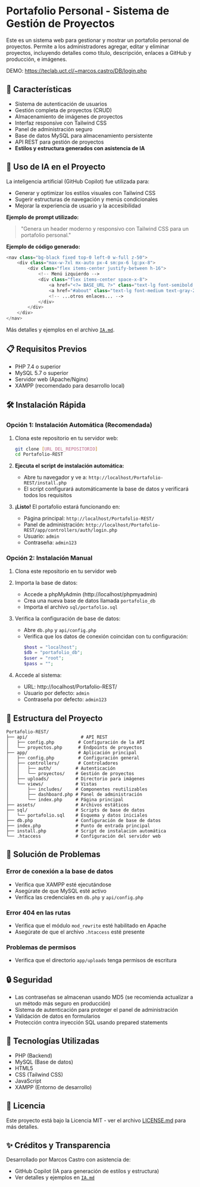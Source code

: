 # Portafolio Personal - Sistema de Gestión de Proyectos

Este es un sistema web para gestionar y mostrar un portafolio personal de proyectos. Permite a los administradores agregar, editar y eliminar proyectos, incluyendo detalles como título, descripción, enlaces a GitHub y producción, e imágenes.

DEMO: https://teclab.uct.cl/~marcos.castro/DB/login.php

## 🚀 Características

- Sistema de autenticación de usuarios
- Gestión completa de proyectos (CRUD)
- Almacenamiento de imágenes de proyectos
- Interfaz responsive con Tailwind CSS
- Panel de administración seguro
- Base de datos MySQL para almacenamiento persistente
- API REST para gestión de proyectos
- **Estilos y estructura generados con asistencia de IA**

## 🤖 Uso de IA en el Proyecto

La inteligencia artificial (GitHub Copilot) fue utilizada para:
- Generar y optimizar los estilos visuales con Tailwind CSS
- Sugerir estructuras de navegación y menús condicionales
- Mejorar la experiencia de usuario y la accesibilidad

**Ejemplo de prompt utilizado:**
> "Genera un header moderno y responsivo con Tailwind CSS para un portafolio personal."

**Ejemplo de código generado:**
```php
<nav class="bg-black fixed top-0 left-0 w-full z-50">
    <div class="max-w-7xl mx-auto px-4 sm:px-6 lg:px-8">
        <div class="flex items-center justify-between h-16">
            <!-- Menú izquierdo -->
            <div class="flex items-center space-x-8">
                <a href="<?= BASE_URL ?>" class="text-lg font-semibold text-yellow-500">Inicio</a>
                <a href="#about" class="text-lg font-medium text-gray-200 hover:text-yellow-500 transition">Sobre Mí</a>
                <!-- ...otros enlaces... -->
            </div>
        </div>
    </div>
</nav>
```

Más detalles y ejemplos en el archivo [`IA.md`](IA.md).

## 📋 Requisitos Previos

- PHP 7.4 o superior
- MySQL 5.7 o superior
- Servidor web (Apache/Nginx)
- XAMPP (recomendado para desarrollo local)

## 🛠️ Instalación Rápida

### Opción 1: Instalación Automática (Recomendada)

1. Clona este repositorio en tu servidor web:
   ```bash
   git clone [URL_DEL_REPOSITORIO]
   cd Portafolio-REST
   ```

2. **Ejecuta el script de instalación automática:**
   - Abre tu navegador y ve a: `http://localhost/Portafolio-REST/install.php`
   - El script configurará automáticamente la base de datos y verificará todos los requisitos

3. **¡Listo!** El portafolio estará funcionando en:
   - Página principal: `http://localhost/Portafolio-REST/`
   - Panel de administración: `http://localhost/Portafolio-REST/app/controllers/auth/login.php`
   - Usuario: `admin`
   - Contraseña: `admin123`

### Opción 2: Instalación Manual

1. Clona este repositorio en tu servidor web

2. Importa la base de datos:
   - Accede a phpMyAdmin (http://localhost/phpmyadmin)
   - Crea una nueva base de datos llamada `portafolio_db`
   - Importa el archivo `sql/portafolio.sql`

3. Verifica la configuración de base de datos:
   - Abre `db.php` y `api/config.php`
   - Verifica que los datos de conexión coincidan con tu configuración:
     ```php
     $host = "localhost";
     $db = "portafolio_db";
     $user = "root";
     $pass = "";
     ```

4. Accede al sistema:
   - URL: http://localhost/Portafolio-REST/
   - Usuario por defecto: `admin`
   - Contraseña por defecto: `admin123`

## 📁 Estructura del Proyecto

```
Portafolio-REST/
├── api/                    # API REST
│   ├── config.php         # Configuración de la API
│   └── proyectos.php      # Endpoints de proyectos
├── app/                   # Aplicación principal
│   ├── config.php         # Configuración general
│   ├── controllers/       # Controladores
│   │   ├── auth/         # Autenticación
│   │   └── proyectos/    # Gestión de proyectos
│   ├── uploads/          # Directorio para imágenes
│   └── views/            # Vistas
│       ├── includes/     # Componentes reutilizables
│       ├── dashboard.php # Panel de administración
│       └── index.php     # Página principal
├── assets/               # Archivos estáticos
├── sql/                  # Scripts de base de datos
│   └── portafolio.sql    # Esquema y datos iniciales
├── db.php                # Configuración de base de datos
├── index.php             # Punto de entrada principal
├── install.php           # Script de instalación automática
└── .htaccess             # Configuración del servidor web
```

## 🔧 Solución de Problemas

### Error de conexión a la base de datos
- Verifica que XAMPP esté ejecutándose
- Asegúrate de que MySQL esté activo
- Verifica las credenciales en `db.php` y `api/config.php`

### Error 404 en las rutas
- Verifica que el módulo `mod_rewrite` esté habilitado en Apache
- Asegúrate de que el archivo `.htaccess` esté presente

### Problemas de permisos
- Verifica que el directorio `app/uploads` tenga permisos de escritura

## 🔒 Seguridad

- Las contraseñas se almacenan usando MD5 (se recomienda actualizar a un método más seguro en producción)
- Sistema de autenticación para proteger el panel de administración
- Validación de datos en formularios
- Protección contra inyección SQL usando prepared statements

## 🎨 Tecnologías Utilizadas

- PHP (Backend)
- MySQL (Base de datos)
- HTML5
- CSS (Tailwind CSS)
- JavaScript
- XAMPP (Entorno de desarrollo)

## 📄 Licencia

Este proyecto está bajo la Licencia MIT - ver el archivo [LICENSE.md](LICENSE.md) para más detalles.

## ✨ Créditos y Transparencia

Desarrollado por Marcos Castro con asistencia de:
- GitHub Copilot (IA para generación de estilos y estructura)
- Ver detalles y ejemplos en [`IA.md`](IA.md)

